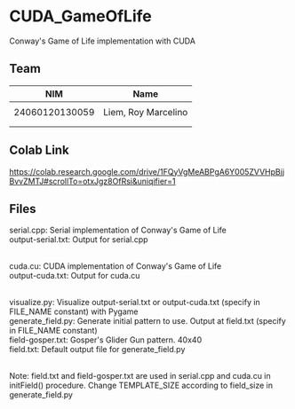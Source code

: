 # CUDA_GameOfLife
Conway's Game of Life implementation with CUDA

## Team
| NIM            | Name                         |
| -------------- | -----------------------------|
| | |
| 24060120130059 | Liem, Roy Marcelino          |
| | |
| | |

## Colab Link
https://colab.research.google.com/drive/1FQyVgMeABPgA6Y005ZVVHpBjjBvvZMTJ#scrollTo=otxJgz8OfRsi&uniqifier=1

## Files
serial.cpp: Serial implementation of Conway's Game of Life <br />
output-serial.txt: Output for serial.cpp <br /> <br />

cuda.cu: CUDA implementation of Conway's Game of Life <br />
output-cuda.txt: Output for cuda.cu <br /> <br />

visualize.py: Visualize output-serial.txt or output-cuda.txt (specify in FILE_NAME constant) with Pygame <br />
generate_field.py: Generate initial pattern to use. Output at field.txt (specify in FILE_NAME constant) <br />
field-gosper.txt: Gosper's Glider Gun pattern. 40x40 <br />
field.txt: Default output file for generate_field.py <br /> <br />
 
Note: field.txt and field-gosper.txt are used in serial.cpp and cuda.cu in initField() procedure. Change TEMPLATE_SIZE according to field_size in generate_field.py
